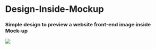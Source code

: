 # Design-Inside-Mockup
### Simple design to preview a website front-end image inside Mock-up


<img src = 'test.gif'>
